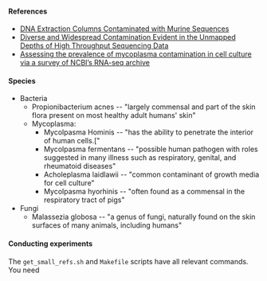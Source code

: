 #### References

* [DNA Extraction Columns Contaminated with Murine Sequences](http://journals.plos.org/plosone/article?id=10.1371/journal.pone.0023484)
* [Diverse and Widespread Contamination Evident in the Unmapped Depths of High Throughput Sequencing Data](http://journals.plos.org/plosone/article?id=10.1371/journal.pone.0110808)
* [Assessing the prevalence of mycoplasma contamination in cell culture via a survey of NCBI’s RNA-seq archive](http://nar.oxfordjournals.org/content/early/2015/02/24/nar.gkv136.full.pdf)

#### Species

* Bacteria
    * Propionibacterium acnes -- "largely commensal and part of the skin flora present on most healthy adult humans' skin"
    * Mycoplasma:
        * Mycolpasma Hominis -- "has the ability to penetrate the interior of human cells.["
        * Mycolpasma fermentans -- "possible human pathogen with roles suggested in many illness such as respiratory, genital, and rheumatoid diseases"
        * Acholeplasma laidlawii -- "common contaminant of growth media for cell culture"
        * Mycolpasma hyorhinis -- "often found as a commensal in the respiratory tract of pigs"
* Fungi
    * Malassezia globosa -- "a genus of fungi, naturally found on the skin surfaces of many animals, including humans"

#### Conducting experiments

The `get_small_refs.sh` and `Makefile` scripts have all relevant commands.  You need 